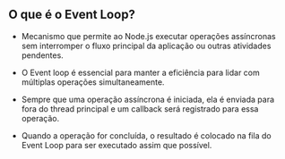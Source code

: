 ## O que é o Event Loop?

- Mecanismo que permite ao Node.js executar operações assíncronas sem interromper o fluxo principal da aplicação ou outras atividades pendentes.

- O Event loop é essencial para manter a eficiência para lidar com múltiplas operações simultaneamente.

- Sempre que uma operação assíncrona é iniciada, ela é enviada para fora do thread principal e um callback será registrado para essa operação.

- Quando a operação for concluída, o resultado é colocado na fila do Event Loop para ser executado assim que possível.